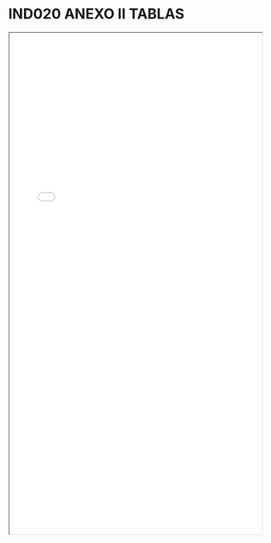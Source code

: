 # IND020 ANEXO II TABLAS

<iframe src="../IND020 ANEXO II TABLAS.pdf" width="100%" height="1000px"></iframe>
